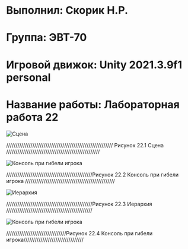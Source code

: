 # Выполнил: Скорик Н.Р.
# Группа: ЭВТ-70
# Игровой движок: Unity 2021.3.9f1 personal
# Название работы: Лабораторная работа 22

![Сцена](https://user-images.githubusercontent.com/32439405/204888764-1a9fcb81-2508-4d5b-9182-8991bac5fb0a.png)

///////////////////////////////////////////////////////// Рисунок 22.1 Сцена //////////////////////////////////////////////////

![Консоль при гибели игрока](https://user-images.githubusercontent.com/32439405/204888935-69e3ba56-fb04-470a-bc8d-a797ac810184.png)

//////////////////////////////////////////////Рисунок 22.2 Консоль при гибели игрока ////////////////////////////////////////////////

![Иерархия](https://user-images.githubusercontent.com/32439405/204888875-243f6e7b-45e9-4ec0-9c03-d98309665fe8.png)

//////////////////////////////////////////////Рисунок 22.3 Иерархия //////////////////////////////////////////////

![Консоль при гибели игрока](https://user-images.githubusercontent.com/32439405/204888894-ec48fe08-9836-4340-9bbb-052e66d07603.png)

////////////////////////////////Рисунок 22.4 Консоль при гибели игрока////////////////////////////////


